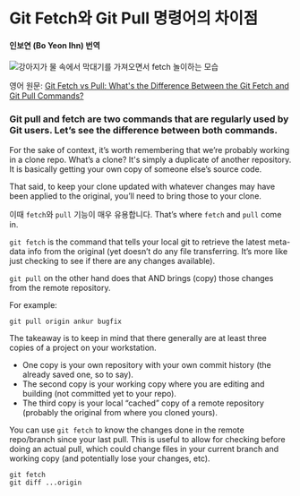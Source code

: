 # Git Fetch와 Git Pull 명령어의 차이점
#### 인보연 (Bo Yeon Ihn) 번역

![강아지가 물 속에서 막대기를 가져오면서 fetch 놀이하는 모습](https://cdn-media-2.freecodecamp.org/w1280/5f9c9e70740569d1a4ca3d14.jpg)

영어 원문: [Git Fetch vs Pull: What's the Difference Between the Git Fetch and Git Pull Commands?](https://www.freecodecamp.org/news/git-fetch-vs-pull/)

### Git pull and fetch are two commands that are regularly used by Git users. Let’s see the difference between both commands.

For the sake of context, it’s worth remembering that we’re probably working in a clone repo. What’s a clone? It's simply a duplicate of another repository. It is basically getting your own copy of someone else’s source code.

That said, to keep your clone updated with whatever changes may have been applied to the original, you’ll need to bring those to your clone.

이때 `fetch`와 `pull` 기능이 매우 유용합니다. 
That’s where `fetch` and `pull` come in.

`git fetch` is the command that tells your local git to retrieve the latest meta-data info from the original (yet doesn’t do any file transferring. It’s more like just checking to see if there are any changes available).

`git pull` on the other hand does that AND brings (copy) those changes from the remote repository.

For example:

```
git pull origin ankur bugfix
```

The takeaway is to keep in mind that there generally are at least three copies of a project on your workstation.

- One copy is your own repository with your own commit history (the already saved one, so to say).
- The second copy is your working copy where you are editing and building (not committed yet to your repo).
- The third copy is your local “cached” copy of a remote repository (probably the original from where you cloned yours).

You can use `git fetch` to know the changes done in the remote repo/branch since your last pull. This is useful to allow for checking before doing an actual pull, which could change files in your current branch and working copy (and potentially lose your changes, etc).

```
git fetch    
git diff ...origin
```